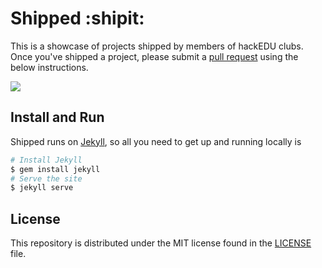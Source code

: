 # Shipped :shipit:

This is a showcase of projects shipped by members of hackEDU clubs. Once you've
shipped a project, please submit a [pull
request](https://help.github.com/articles/using-pull-requests/) using the below
instructions.

![](http://i.imgur.com/hv02NKH.gif)

## Install and Run

Shipped runs on [Jekyll](http://jekyllrb.com/), so all you need to get up and
running locally is

```bash
# Install Jekyll
$ gem install jekyll
# Serve the site
$ jekyll serve
```

## License

This repository is distributed under the MIT license found in the
[LICENSE](./LICENSE) file.
